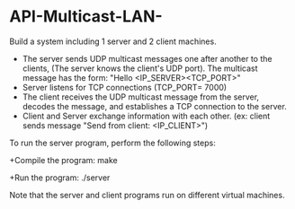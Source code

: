 # API-Multicast-LAN-
Build a system including 1 server and 2 client machines.
+ The server sends UDP multicast messages one after another to the clients, (The server knows the client's UDP port). The multicast message has the form: "Hello <IP_SERVER><TCP_PORT>"
+ Server listens for TCP connections (TCP_PORT= 7000)
+ The client receives the UDP multicast message from the server, decodes the message, and establishes a TCP connection to the server.
+ Client and Server exchange information with each other. (ex: client sends message "Send from client: <IP_CLIENT>")
  
To run the server program, perform the following steps:

+Compile the program:
  make
  
+Run the program:
  ./server
  
Note that the server and client programs run on different virtual machines.
